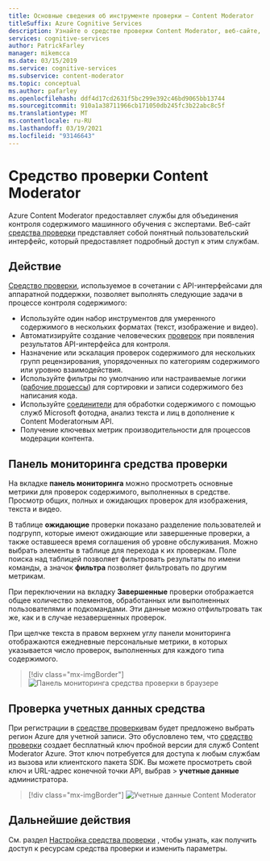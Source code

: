 ```yaml
---
title: Основные сведения об инструменте проверки — Content Moderator
titleSuffix: Azure Cognitive Services
description: Узнайте о средстве проверки Content Moderator, веб-сайте, который координирует Объединенный искусственный интеллект и усилия по управлению экспертами.
services: cognitive-services
author: PatrickFarley
manager: mikemcca
ms.date: 03/15/2019
ms.service: cognitive-services
ms.subservice: content-moderator
ms.topic: conceptual
ms.author: pafarley
ms.openlocfilehash: ddf4d17cd2631f5bc299e392c46bd9065bb13744
ms.sourcegitcommit: 910a1a38711966cb171050db245fc3b22abc8c5f
ms.translationtype: MT
ms.contentlocale: ru-RU
ms.lasthandoff: 03/19/2021
ms.locfileid: "93146643"
---
```

# <a name="content-moderator-review-tool"></a>Средство проверки Content Moderator

Azure Content Moderator предоставляет службы для объединения контроля содержимого машинного обучения с экспертами. Веб-сайт [средства проверки](https://contentmoderator.cognitive.microsoft.com) представляет собой понятный пользовательский интерфейс, который предоставляет подробный доступ к этим службам.

## <a name="what-it-does"></a>Действие

[Средство проверки](https://contentmoderator.cognitive.microsoft.com), используемое в сочетании с API-интерфейсами для аппаратной поддержки, позволяет выполнять следующие задачи в процессе контроля содержимого:

- Используйте один набор инструментов для умеренного содержимого в нескольких форматах (текст, изображение и видео).
- Автоматизируйте создание человеческих [проверок](../review-api.md#reviews) при появления результатов API-интерфейса для контроля.
- Назначение или эскалация проверок содержимого для нескольких групп рецензирования, упорядоченных по категориям содержимого или уровню взаимодействия.
- Используйте фильтры по умолчанию или настраиваемые логики ([рабочие процессы](../review-api.md#workflows)) для сортировки и записи содержимого без написания кода.
- Используйте [соединители](./configure.md#connectors) для обработки содержимого с помощью служб Microsoft фотодна, анализ текста и лиц в дополнение к Content Moderatorным API.
- Получение ключевых метрик производительности для процессов модерации контента.

## <a name="review-tool-dashboard"></a>Панель мониторинга средства проверки

На вкладке **панель мониторинга** можно просмотреть основные метрики для проверок содержимого, выполненных в средстве. Просмотр общих, полных и ожидающих проверок для изображения, текста и видео. 

В таблице **ожидающие** проверки показано разделение пользователей и подгрупп, которые имеют ожидающие или завершенные проверки, а также оставшееся время соглашения об уровне обслуживания. Можно выбрать элементы в таблице для перехода к их проверкам. Поле поиска над таблицей позволяет фильтровать результаты по имени команды, а значок **фильтра** позволяет фильтровать по другим метрикам.

При переключении на вкладку **Завершенные** проверки отображается общее количество элементов, обработанных или выполненных пользователями и подкомандами. Эти данные можно отфильтровать так же, как и в случае незавершенных проверок.

При щелчке текста в правом верхнем углу панели мониторинга отображаются ежедневные персональные метрики, в которых указывается число проверок, выполненных для каждого типа содержимого.

> [!div class="mx-imgBorder"]
> ![Панель мониторинга средства проверки в браузере](images/0-dashboard.png)

## <a name="review-tool-credentials"></a>Проверка учетных данных средства

При регистрации в [средстве проверки](https://contentmoderator.cognitive.microsoft.com)вам будет предложено выбрать регион Azure для учетной записи. Это обусловлено тем, что [средство проверки](https://contentmoderator.cognitive.microsoft.com) создает бесплатный ключ пробной версии для служб Content Moderator Azure. Этот ключ потребуется для доступа к любым службам из вызова или клиентского пакета SDK. Вы можете просмотреть свой ключ и URL-адрес конечной точки API, выбрав  >  **учетные данные** администратора.

> [!div class="mx-imgBorder"]
> ![Учетные данные Content Moderator](images/settings-6-credentials.png)

## <a name="next-steps"></a>Дальнейшие действия

См. раздел [Настройка средства проверки](./configure.md) , чтобы узнать, как получить доступ к ресурсам средства проверки и изменить параметры.
